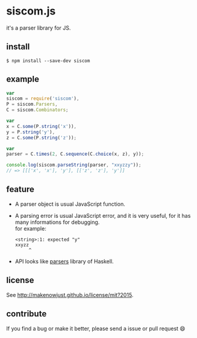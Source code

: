 siscom.js
===

it's a parser library for JS.

install
---

```console
$ npm install --save-dev siscom
```

example
---

```javascript
var
siscom = require('siscom'),
P = siscom.Parsers,
C = siscom.Combinators;

var
x = C.some(P.string('x')),
y = P.string('y'),
z = C.some(P.string('z'));

var
parser = C.times(2, C.sequence(C.choice(x, z), y));

console.log(siscom.parseString(parser, "xxyzzy"));
// => [[['x', 'x'], 'y'], [['z', 'z'], 'y']]
```


feature
---

- A parser object is usual JavaScript function.
- A parsing error is usual JavaScript error, and it is very useful, for it has many informations for debugging.  
  for example:

  ```console
  <string>:1: expected "y"
  xxyzz
       ^
  ```
- API looks like [parsers](https://hackage.haskell.org/package/parsers) library of Haskell.


license
---

See <http://makenowjust.github.io/license/mit?2015>.


contribute
---

If you find a bug or make it better, please send a issue or pull request :smile:
